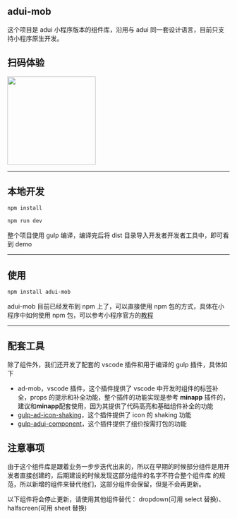 
## adui-mob

这个项目是 adui 小程序版本的组件库，沿用与 adui 同一套设计语言，目前只支持小程序原生开发。

## 扫码体验
<div>
  <img src="https://wxa.wxs.qq.com/images/paki/adui-for-mobile/adui-mob.jpg" width="200" height="200"/>
</div>

---
## 本地开发

```bash
npm install

npm run dev
```
整个项目使用 gulp 编译，编译完后将 dist 目录导入开发者开发者工具中，即可看到 demo

---
## 使用

```bash
npm install adui-mob
```
adui-mob 目前已经发布到 npm 上了，可以直接使用 npm 包的方式，具体在小程序中如何使用 npm 包，可以参考小程序官方的[教程](https://developers.weixin.qq.com/miniprogram/dev/devtools/npm.html)

---

## 配套工具

除了组件外，我们还开发了配套的 vscode 插件和用于编译的 gulp 插件，具体如下

- ad-mob，vscode 插件，这个插件提供了 vscode 中开发时组件的标签补全，props 的提示和补全功能，整个插件的功能实现是参考 **minapp** 插件的，建议和**minapp**配套使用，因为其提供了代码高亮和基础组件补全的功能
- [gulp-ad-icon-shaking](https://www.npmjs.com/package/gulp-ad-icon-shaking)，这个插件提供了 icon 的 shaking 功能
- [gulp-adui-component](https://www.npmjs.com/package/gulp-adui-component-shaking)，这个插件提供了组价按需打包的功能

## 注意事项

由于这个组件库是跟着业务一步步迭代出来的，所以在早期的时候部分组件是用开发者直接创建的，后期建设的时候发现这部分组件的名字不符合整个组件库
的规范，所以新增的组件来替代他们，这部分组件会保留，但是不会再更新。

以下组件将会停止更新，请使用其他组件替代：
dropdown(可用 select 替换)、halfscreen(可用 sheet 替换)
